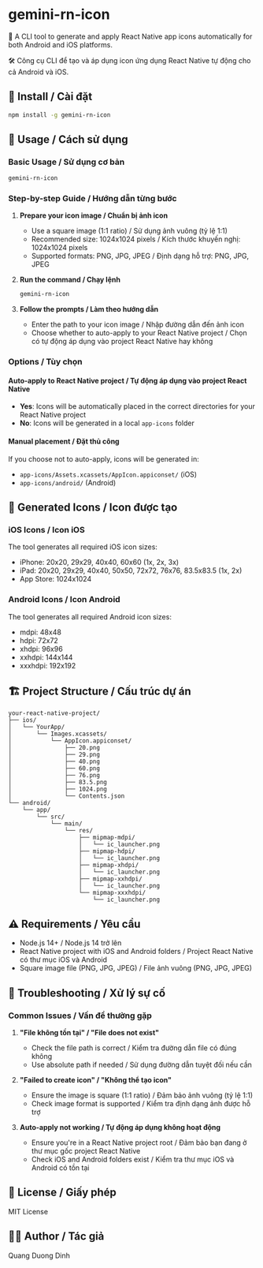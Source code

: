 # gemini-rn-icon

🎯 A CLI tool to generate and apply React Native app icons automatically for both Android and iOS platforms.

🛠️ Công cụ CLI để tạo và áp dụng icon ứng dụng React Native tự động cho cả Android và iOS.

## 🚀 Install / Cài đặt

```bash
npm install -g gemini-rn-icon
```

## 📖 Usage / Cách sử dụng

### Basic Usage / Sử dụng cơ bản

```bash
gemini-rn-icon
```

### Step-by-step Guide / Hướng dẫn từng bước

1. **Prepare your icon image / Chuẩn bị ảnh icon**

   - Use a square image (1:1 ratio) / Sử dụng ảnh vuông (tỷ lệ 1:1)
   - Recommended size: 1024x1024 pixels / Kích thước khuyến nghị: 1024x1024 pixels
   - Supported formats: PNG, JPG, JPEG / Định dạng hỗ trợ: PNG, JPG, JPEG

2. **Run the command / Chạy lệnh**

   ```bash
   gemini-rn-icon
   ```

3. **Follow the prompts / Làm theo hướng dẫn**
   - Enter the path to your icon image / Nhập đường dẫn đến ảnh icon
   - Choose whether to auto-apply to your React Native project / Chọn có tự động áp dụng vào project React Native hay không

### Options / Tùy chọn

#### Auto-apply to React Native project / Tự động áp dụng vào project React Native

- **Yes**: Icons will be automatically placed in the correct directories for your React Native project
- **No**: Icons will be generated in a local `app-icons` folder

#### Manual placement / Đặt thủ công

If you choose not to auto-apply, icons will be generated in:

- `app-icons/Assets.xcassets/AppIcon.appiconset/` (iOS)
- `app-icons/android/` (Android)

## 📱 Generated Icons / Icon được tạo

### iOS Icons / Icon iOS

The tool generates all required iOS icon sizes:

- iPhone: 20x20, 29x29, 40x40, 60x60 (1x, 2x, 3x)
- iPad: 20x20, 29x29, 40x40, 50x50, 72x72, 76x76, 83.5x83.5 (1x, 2x)
- App Store: 1024x1024

### Android Icons / Icon Android

The tool generates all required Android icon sizes:

- mdpi: 48x48
- hdpi: 72x72
- xhdpi: 96x96
- xxhdpi: 144x144
- xxxhdpi: 192x192

## 🏗️ Project Structure / Cấu trúc dự án

```
your-react-native-project/
├── ios/
│   └── YourApp/
│       └── Images.xcassets/
│           └── AppIcon.appiconset/
│               ├── 20.png
│               ├── 29.png
│               ├── 40.png
│               ├── 60.png
│               ├── 76.png
│               ├── 83.5.png
│               ├── 1024.png
│               └── Contents.json
└── android/
    └── app/
        └── src/
            └── main/
                └── res/
                    ├── mipmap-mdpi/
                    │   └── ic_launcher.png
                    ├── mipmap-hdpi/
                    │   └── ic_launcher.png
                    ├── mipmap-xhdpi/
                    │   └── ic_launcher.png
                    ├── mipmap-xxhdpi/
                    │   └── ic_launcher.png
                    └── mipmap-xxxhdpi/
                        └── ic_launcher.png
```

## ⚠️ Requirements / Yêu cầu

- Node.js 14+ / Node.js 14 trở lên
- React Native project with iOS and Android folders / Project React Native có thư mục iOS và Android
- Square image file (PNG, JPG, JPEG) / File ảnh vuông (PNG, JPG, JPEG)

## 🔧 Troubleshooting / Xử lý sự cố

### Common Issues / Vấn đề thường gặp

1. **"File không tồn tại" / "File does not exist"**

   - Check the file path is correct / Kiểm tra đường dẫn file có đúng không
   - Use absolute path if needed / Sử dụng đường dẫn tuyệt đối nếu cần

2. **"Failed to create icon" / "Không thể tạo icon"**

   - Ensure the image is square (1:1 ratio) / Đảm bảo ảnh vuông (tỷ lệ 1:1)
   - Check image format is supported / Kiểm tra định dạng ảnh được hỗ trợ

3. **Auto-apply not working / Tự động áp dụng không hoạt động**
   - Ensure you're in a React Native project root / Đảm bảo bạn đang ở thư mục gốc project React Native
   - Check iOS and Android folders exist / Kiểm tra thư mục iOS và Android có tồn tại

## 📄 License / Giấy phép

MIT License

## 👨‍💻 Author / Tác giả

Quang Duong Dinh
